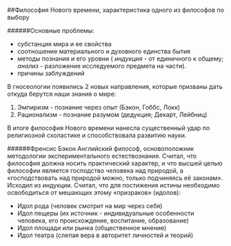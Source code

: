 ##Философия Нового времени, характеристика одного из философов по выбору

######Основные проблемы:
- субстанция мира и ее свойства
- соотношение материального и духовного единства бытия
- методы познания и его уровни ( *индукция* - от единичного к общему; *анализ* - разложение исследуемого предмета на части).
- причины заблуждений

В гносеологии появились 2 новых направления, которые призваны дать откуда берутся наши знания о мире:

1. Эмпиризм - познание через опыт (Бэкон, Гоббс, Локк)
2. Рационализм - познание разумом (дедукция; Декарт, Лейбниц)

В итоге философия Нового времени нанесла существенный удар по религиозной схоластике и способствовала развитию науки.

######Френсис Бэкон
Английский философ, основоположник методологии экспериментального естествознания. Считал, что философия должна носить практический характер, и что высшей целью философии является господство человека над природой, а «господствовать над природой можно, только подчиняясь её законам». Исходил из индукции. Считал, что для постижения истины необходимо освободиться от мешающих этому «призраков» (идолов):

- Идол рода (человек смотрит на мир через себя)
- Идол пещеры (их источник - индивидуальные особенности человека, его происхождение, воспитание, образование)
- Идол площади или рынка (общественное мнение)
- Идол театра (слепая вера в авторитет личностей и теорий)



